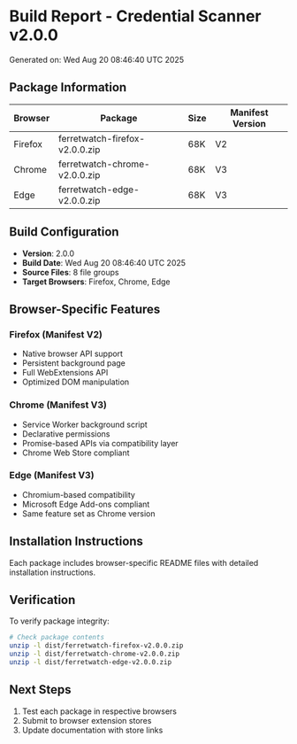 # Build Report - Credential Scanner v2.0.0

Generated on: Wed Aug 20 08:46:40 UTC 2025

## Package Information

| Browser | Package | Size | Manifest Version |
|---------|---------|------|------------------|
| Firefox | ferretwatch-firefox-v2.0.0.zip | 68K | V2 |
| Chrome | ferretwatch-chrome-v2.0.0.zip | 68K | V3 |
| Edge | ferretwatch-edge-v2.0.0.zip | 68K | V3 |

## Build Configuration

- **Version**: 2.0.0
- **Build Date**: Wed Aug 20 08:46:40 UTC 2025
- **Source Files**: 8 file groups
- **Target Browsers**: Firefox, Chrome, Edge

## Browser-Specific Features

### Firefox (Manifest V2)
- Native browser API support
- Persistent background page
- Full WebExtensions API
- Optimized DOM manipulation

### Chrome (Manifest V3)
- Service Worker background script
- Declarative permissions
- Promise-based APIs via compatibility layer
- Chrome Web Store compliant

### Edge (Manifest V3)
- Chromium-based compatibility
- Microsoft Edge Add-ons compliant
- Same feature set as Chrome version

## Installation Instructions

Each package includes browser-specific README files with detailed installation instructions.

## Verification

To verify package integrity:
```bash
# Check package contents
unzip -l dist/ferretwatch-firefox-v2.0.0.zip
unzip -l dist/ferretwatch-chrome-v2.0.0.zip
unzip -l dist/ferretwatch-edge-v2.0.0.zip
```

## Next Steps

1. Test each package in respective browsers
2. Submit to browser extension stores
3. Update documentation with store links
